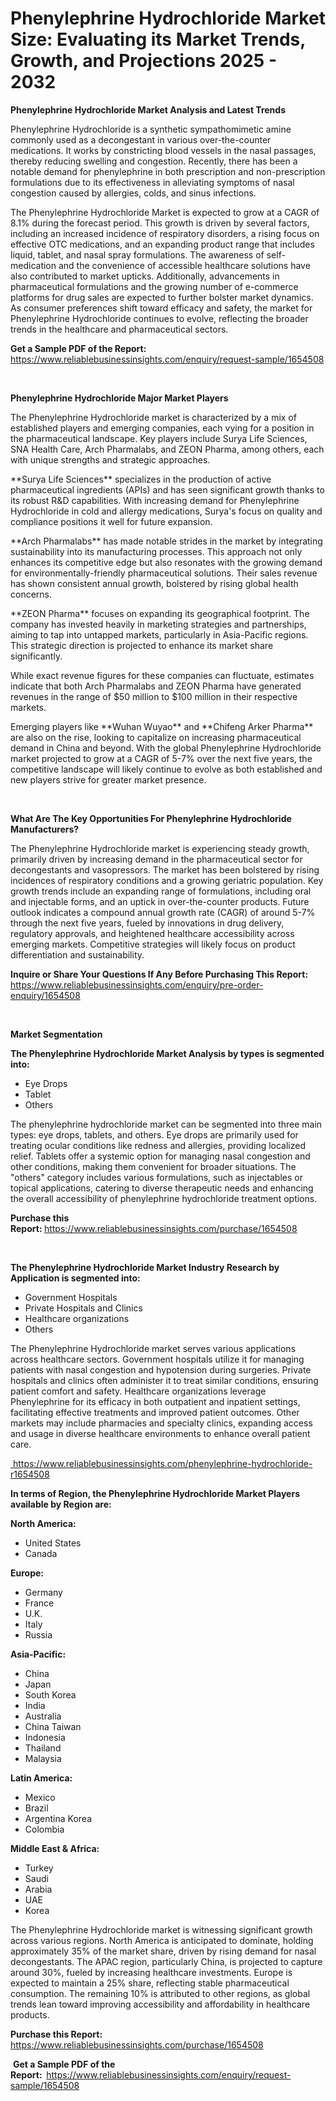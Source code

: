 <p><h1>Phenylephrine Hydrochloride Market Size: Evaluating its Market Trends, Growth, and Projections 2025 - 2032</h1></p><p><strong>Phenylephrine Hydrochloride Market Analysis and Latest Trends</strong></p>
<p><p>Phenylephrine Hydrochloride is a synthetic sympathomimetic amine commonly used as a decongestant in various over-the-counter medications. It works by constricting blood vessels in the nasal passages, thereby reducing swelling and congestion. Recently, there has been a notable demand for phenylephrine in both prescription and non-prescription formulations due to its effectiveness in alleviating symptoms of nasal congestion caused by allergies, colds, and sinus infections.</p><p>The Phenylephrine Hydrochloride Market is expected to grow at a CAGR of 8.1% during the forecast period. This growth is driven by several factors, including an increased incidence of respiratory disorders, a rising focus on effective OTC medications, and an expanding product range that includes liquid, tablet, and nasal spray formulations. The awareness of self-medication and the convenience of accessible healthcare solutions have also contributed to market upticks. Additionally, advancements in pharmaceutical formulations and the growing number of e-commerce platforms for drug sales are expected to further bolster market dynamics. As consumer preferences shift toward efficacy and safety, the market for Phenylephrine Hydrochloride continues to evolve, reflecting the broader trends in the healthcare and pharmaceutical sectors.</p></p>
<p><strong>Get a Sample PDF of the Report:&nbsp;</strong> <a href="https://www.reliablebusinessinsights.com/enquiry/request-sample/1654508?utm_campaign=2799&utm_medium=2&utm_source=Github&utm_content=ia&utm_term=19042025&utm_id=phenylephrine-hydrochloride">https://www.reliablebusinessinsights.com/enquiry/request-sample/1654508</a></p>
<p>&nbsp;</p>
<p><strong>Phenylephrine Hydrochloride Major Market Players</strong></p>
<p><p>The Phenylephrine Hydrochloride market is characterized by a mix of established players and emerging companies, each vying for a position in the pharmaceutical landscape. Key players include Surya Life Sciences, SNA Health Care, Arch Pharmalabs, and ZEON Pharma, among others, each with unique strengths and strategic approaches.</p><p>**Surya Life Sciences** specializes in the production of active pharmaceutical ingredients (APIs) and has seen significant growth thanks to its robust R&D capabilities. With increasing demand for Phenylephrine Hydrochloride in cold and allergy medications, Surya's focus on quality and compliance positions it well for future expansion.</p><p>**Arch Pharmalabs** has made notable strides in the market by integrating sustainability into its manufacturing processes. This approach not only enhances its competitive edge but also resonates with the growing demand for environmentally-friendly pharmaceutical solutions. Their sales revenue has shown consistent annual growth, bolstered by rising global health concerns.</p><p>**ZEON Pharma** focuses on expanding its geographical footprint. The company has invested heavily in marketing strategies and partnerships, aiming to tap into untapped markets, particularly in Asia-Pacific regions. This strategic direction is projected to enhance its market share significantly.</p><p>While exact revenue figures for these companies can fluctuate, estimates indicate that both Arch Pharmalabs and ZEON Pharma have generated revenues in the range of $50 million to $100 million in their respective markets.</p><p>Emerging players like **Wuhan Wuyao** and **Chifeng Arker Pharma** are also on the rise, looking to capitalize on increasing pharmaceutical demand in China and beyond. With the global Phenylephrine Hydrochloride market projected to grow at a CAGR of 5-7% over the next five years, the competitive landscape will likely continue to evolve as both established and new players strive for greater market presence.</p></p>
<p>&nbsp;</p>
<p><strong>What Are The Key Opportunities For Phenylephrine Hydrochloride Manufacturers?</strong></p>
<p><p>The Phenylephrine Hydrochloride market is experiencing steady growth, primarily driven by increasing demand in the pharmaceutical sector for decongestants and vasopressors. The market has been bolstered by rising incidences of respiratory conditions and a growing geriatric population. Key growth trends include an expanding range of formulations, including oral and injectable forms, and an uptick in over-the-counter products. Future outlook indicates a compound annual growth rate (CAGR) of around 5-7% through the next five years, fueled by innovations in drug delivery, regulatory approvals, and heightened healthcare accessibility across emerging markets. Competitive strategies will likely focus on product differentiation and sustainability.</p></p>
<p><strong>Inquire or Share Your Questions If Any Before Purchasing This Report:</strong> <a href="https://www.reliablebusinessinsights.com/enquiry/pre-order-enquiry/1654508?utm_campaign=2799&utm_medium=2&utm_source=Github&utm_content=ia&utm_term=19042025&utm_id=phenylephrine-hydrochloride">https://www.reliablebusinessinsights.com/enquiry/pre-order-enquiry/1654508</a></p>
<p>&nbsp;</p>
<p><strong>Market Segmentation</strong></p>
<p><strong>The Phenylephrine Hydrochloride Market Analysis by types is segmented into:</strong></p>
<p><ul><li>Eye Drops</li><li>Tablet</li><li>Others</li></ul></p>
<p><p>The phenylephrine hydrochloride market can be segmented into three main types: eye drops, tablets, and others. Eye drops are primarily used for treating ocular conditions like redness and allergies, providing localized relief. Tablets offer a systemic option for managing nasal congestion and other conditions, making them convenient for broader situations. The "others" category includes various formulations, such as injectables or topical applications, catering to diverse therapeutic needs and enhancing the overall accessibility of phenylephrine hydrochloride treatment options.</p></p>
<p><strong>Purchase this Report:&nbsp;</strong><a href="https://www.reliablebusinessinsights.com/purchase/1654508?utm_campaign=2799&utm_medium=2&utm_source=Github&utm_content=ia&utm_term=19042025&utm_id=phenylephrine-hydrochloride">https://www.reliablebusinessinsights.com/purchase/1654508</a></p>
<p>&nbsp;</p>
<p><strong>The Phenylephrine Hydrochloride Market Industry Research by Application is segmented into:</strong></p>
<p><ul><li>Government Hospitals</li><li>Private Hospitals and Clinics</li><li>Healthcare organizations</li><li>Others</li></ul></p>
<p><p>The Phenylephrine Hydrochloride market serves various applications across healthcare sectors. Government hospitals utilize it for managing patients with nasal congestion and hypotension during surgeries. Private hospitals and clinics often administer it to treat similar conditions, ensuring patient comfort and safety. Healthcare organizations leverage Phenylephrine for its efficacy in both outpatient and inpatient settings, facilitating effective treatments and improved patient outcomes. Other markets may include pharmacies and specialty clinics, expanding access and usage in diverse healthcare environments to enhance overall patient care.</p></p>
<p><a href="https://www.reliablebusinessinsights.com/phenylephrine-hydrochloride-r1654508?utm_campaign=2799&utm_medium=2&utm_source=Github&utm_content=ia&utm_term=19042025&utm_id=phenylephrine-hydrochloride">&nbsp;https://www.reliablebusinessinsights.com/phenylephrine-hydrochloride-r1654508</a></p>
<p><strong>In terms of Region, the Phenylephrine Hydrochloride Market Players available by Region are:</strong></p>
<p>
    <p> <strong> North America: </strong>
        <ul>
            <li>United States</li>
            <li>Canada</li>
        </ul>
        </p> 
    <p> <strong> Europe: </strong>
        <ul>
            <li>Germany</li>
            <li>France</li>
            <li>U.K.</li>
            <li>Italy</li>
            <li>Russia</li>
        </ul>
        </p> 
    <p> <strong> Asia-Pacific: </strong>
        <ul>
            <li>China</li>
            <li>Japan</li>
            <li>South Korea</li>
            <li>India</li>
            <li>Australia</li>
            <li>China Taiwan</li>
            <li>Indonesia</li>
            <li>Thailand</li>
            <li>Malaysia</li>
        </ul>
        </p> 
    <p> <strong> Latin America: </strong>
        <ul>
            <li>Mexico</li>
            <li>Brazil</li>
            <li>Argentina Korea</li>
            <li>Colombia</li>
        </ul>
        </p> 
    <p> <strong> Middle East & Africa: </strong>
        <ul>
            <li>Turkey</li>
            <li>Saudi</li>
            <li>Arabia</li>
            <li>UAE</li>
            <li>Korea</li>
        </ul>
    </p>
    </p>
<p><p>The Phenylephrine Hydrochloride market is witnessing significant growth across various regions. North America is anticipated to dominate, holding approximately 35% of the market share, driven by rising demand for nasal decongestants. The APAC region, particularly China, is projected to capture around 30%, fueled by increasing healthcare investments. Europe is expected to maintain a 25% share, reflecting stable pharmaceutical consumption. The remaining 10% is attributed to other regions, as global trends lean toward improving accessibility and affordability in healthcare products.</p></p>
<p><strong>Purchase this Report: </strong><a href="https://www.reliablebusinessinsights.com/purchase/1654508?utm_campaign=2799&utm_medium=2&utm_source=Github&utm_content=ia&utm_term=19042025&utm_id=phenylephrine-hydrochloride">https://www.reliablebusinessinsights.com/purchase/1654508</a></p>
<p>&nbsp;<strong>Get a Sample PDF of the Report:&nbsp;&nbsp;</strong><a href="https://www.reliablebusinessinsights.com/enquiry/request-sample/1654508?utm_campaign=2799&utm_medium=2&utm_source=Github&utm_content=ia&utm_term=19042025&utm_id=phenylephrine-hydrochloride">https://www.reliablebusinessinsights.com/enquiry/request-sample/1654508</a></p>
<p><strong></strong></p>
<p><p></p><p></p><p></p></p>